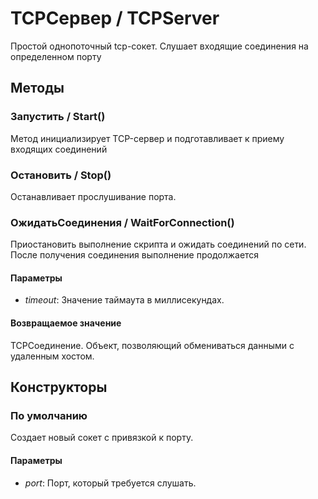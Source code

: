 
# TCPСервер / TCPServer
      

      
    
    
Простой однопоточный tcp-сокет. Слушает входящие соединения на определенном порту


  
  
## Методы
    
### Запустить / Start()
    
    
    
Метод инициализирует TCP-сервер и подготавливает к приему входящих соединений


  
  
### Остановить / Stop()
    
    
    
Останавливает прослушивание порта.


  
  
### ОжидатьСоединения / WaitForConnection()
    
    
    
Приостановить выполнение скрипта и ожидать соединений по сети.
После получения соединения выполнение продолжается


  
  
#### Параметры

* *timeout*: Значение таймаута в миллисекундах.

#### Возвращаемое значение

TCPСоединение. Объект, позволяющий обмениваться данными с удаленным хостом.

  
## Конструкторы

  
### По умолчанию
    
    
Создает новый сокет с привязкой к порту.


  
  
#### Параметры

* *port*: Порт, который требуется слушать.

    